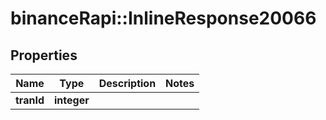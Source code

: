 # binanceRapi::InlineResponse20066


## Properties
Name | Type | Description | Notes
------------ | ------------- | ------------- | -------------
**tranId** | **integer** |  | 


